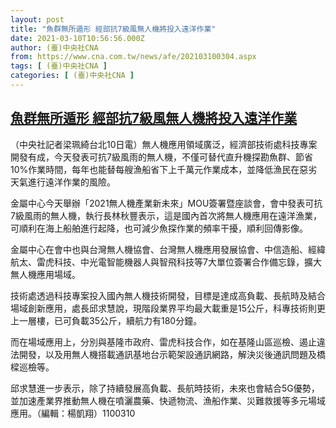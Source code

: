 ```yaml
---
layout: post
title: "魚群無所遁形 經部抗7級風無人機將投入遠洋作業"
date: 2021-03-10T10:56:56.000Z
author: (臺)中央社CNA
from: https://www.cna.com.tw/news/afe/202103100304.aspx
tags: [ (臺)中央社CNA ]
categories: [ (臺)中央社CNA ]
---
```

<!--1615373816000-->
[魚群無所遁形 經部抗7級風無人機將投入遠洋作業](https://www.cna.com.tw/news/afe/202103100304.aspx)
------

<div>
<div></div><div class="paragraph"><p>（中央社記者梁珮綺台北10日電）無人機應用領域廣泛，經濟部技術處科技專案開發有成，今天發表可抗7級風雨的無人機，不僅可替代直升機探勘魚群、節省10%作業時間，每年也能替每艘漁船省下上千萬元作業成本，並降低漁民在惡劣天氣進行遠洋作業的風險。</p><p>金屬中心今天舉辦「2021無人機產業新未來」MOU簽署暨座談會，會中發表可抗7級風雨的無人機，執行長林秋豐表示，這是國內首次將無人機應用在遠洋漁業，可順利在海上船舶進行起降，也可減少魚探作業的頻率干擾，順利回傳影像。</p><p>金屬中心在會中也與台灣無人機協會、台灣無人機應用發展協會、中信造船、經緯航太、雷虎科技、中光電智能機器人與智飛科技等7大單位簽署合作備忘錄，擴大無人機應用場域。</p><p>技術處透過科技專案投入國內無人機技術開發，目標是達成高負載、長航時及結合場域創新應用，處長邱求慧說，現階段業界平均最大載重是15公斤，科專技術則更上一層樓，已可負載35公斤，續航力有180分鐘。</p><p>而在場域應用上，分別與基隆市政府、雷虎科技合作，如在基隆山區巡檢、遏止違法開發，以及用無人機搭載通訊基地台示範架設通訊網路，解決災後通訊問題及橋樑巡檢等。</p><p>邱求慧進一步表示，除了持續發展高負載、長航時技術，未來也會結合5G優勢，並加速產業界推動無人機在噴灑農藥、快遞物流、漁船作業、災難救援等多元場域應用。（編輯：楊凱翔）1100310</p></div>
</div>
